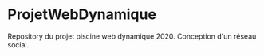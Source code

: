 # ProjetWebDynamique
Repository du projet piscine web dynamique 2020. Conception d'un réseau social.
